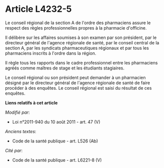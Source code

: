 # Article L4232-5

Le conseil régional de la section A de l'ordre des pharmaciens assure le respect des règles professionnelles propres à la
pharmacie d'officine. 

Il délibère sur les affaires soumises à son examen par son président, par le directeur général de l'agence régionale de
santé, par le conseil central de la section A, par les syndicats pharmaceutiques régionaux et par tous les pharmaciens
inscrits à l'ordre dans la région. 

Il règle tous les rapports dans le cadre professionnel entre les pharmaciens agréés comme maîtres de stage et les étudiants
stagiaires. 

Le conseil régional ou son président peut demander      à un pharmacien désigné par le directeur général de l'agence
régionale de santé de faire procéder à des enquêtes. Le conseil régional est saisi du résultat de ces enquêtes.

**Liens relatifs à cet article**

_Modifié par_:

  - Loi n°2011-940 du 10 août 2011 - art. 47 (V)

_Anciens textes_:

  - Code de la santé publique - art. L526 (Ab)

_Cité par_:

  - Code de la santé publique - art. L6221-8 (V)
